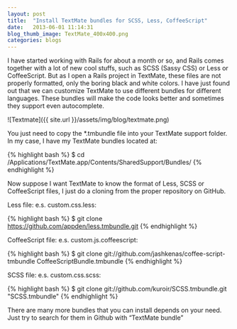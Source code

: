 ```yaml
---
layout: post
title:  "Install TextMate bundles for SCSS, Less, CoffeeScript"
date:   2013-06-01 11:14:31
blog_thumb_image: TextMate_400x400.png
categories: blogs
---
```

I have started working with Rails for about a month or so, and Rails comes together with a lot of new cool stuffs, such as SCSS (Sassy CSS) or Less or CoffeeScript. But as I open a Rails project in TextMate, these files are not properly formatted, only the boring black and white colors. I have just found out that we can customize TextMate to use different bundles for different languages. These bundles will make the code looks better and sometimes they support even autocomplete. 

![Textmate]({{ site.url }}/assets/img/blog/textmate.png)

You just need to copy the *.tmbundle file into your TextMate support folder. In my case, I have my TextMate bundles located at:

{% highlight bash %}
$ cd /Applications/TextMate.app/Contents/SharedSupport/Bundles/
{% endhighlight %}

Now suppose I want TextMate to know the format of Less, SCSS or CoffeeScript files, I just do a cloning from the proper repository on GitHub.

Less file: e.s. custom.css.less:

{% highlight bash %}
$ git clone https://github.com/appden/less.tmbundle.git 
{% endhighlight %}

CoffeeScript file: e.s. custom.js.coffeescript:

{% highlight bash %}
$ git clone git://github.com/jashkenas/coffee-script-tmbundle CoffeeScriptBundle.tmbundle
{% endhighlight %}

SCSS file: e.s. custom.css.scss:

{% highlight bash %}
$ git clone git://github.com/kuroir/SCSS.tmbundle.git "SCSS.tmbundle"
{% endhighlight %}

There are many more bundles that you can install depends on your need. Just try to search for them in Github with “TextMate bundle”